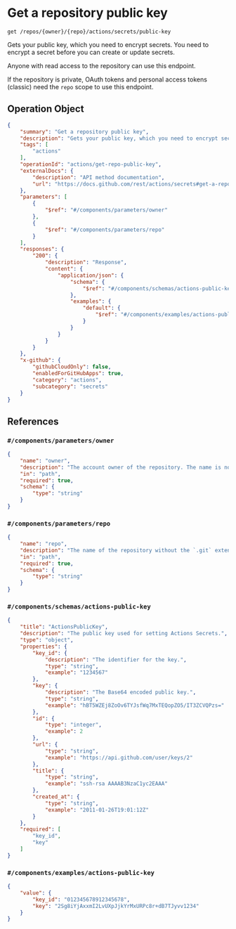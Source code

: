 # Get a repository public key

`get /repos/{owner}/{repo}/actions/secrets/public-key`

Gets your public key, which you need to encrypt secrets. You need to
encrypt a secret before you can create or update secrets.

Anyone with read access to the repository can use this endpoint.

If the repository is private, OAuth tokens and personal access tokens (classic) need the `repo` scope to use this endpoint.

## Operation Object

```json
{
    "summary": "Get a repository public key",
    "description": "Gets your public key, which you need to encrypt secrets. You need to\nencrypt a secret before you can create or update secrets.\n\nAnyone with read access to the repository can use this endpoint.\n\nIf the repository is private, OAuth tokens and personal access tokens (classic) need the `repo` scope to use this endpoint.",
    "tags": [
        "actions"
    ],
    "operationId": "actions/get-repo-public-key",
    "externalDocs": {
        "description": "API method documentation",
        "url": "https://docs.github.com/rest/actions/secrets#get-a-repository-public-key"
    },
    "parameters": [
        {
            "$ref": "#/components/parameters/owner"
        },
        {
            "$ref": "#/components/parameters/repo"
        }
    ],
    "responses": {
        "200": {
            "description": "Response",
            "content": {
                "application/json": {
                    "schema": {
                        "$ref": "#/components/schemas/actions-public-key"
                    },
                    "examples": {
                        "default": {
                            "$ref": "#/components/examples/actions-public-key"
                        }
                    }
                }
            }
        }
    },
    "x-github": {
        "githubCloudOnly": false,
        "enabledForGitHubApps": true,
        "category": "actions",
        "subcategory": "secrets"
    }
}
```

## References

### `#/components/parameters/owner`

```json
{
    "name": "owner",
    "description": "The account owner of the repository. The name is not case sensitive.",
    "in": "path",
    "required": true,
    "schema": {
        "type": "string"
    }
}
```

### `#/components/parameters/repo`

```json
{
    "name": "repo",
    "description": "The name of the repository without the `.git` extension. The name is not case sensitive.",
    "in": "path",
    "required": true,
    "schema": {
        "type": "string"
    }
}
```

### `#/components/schemas/actions-public-key`

```json
{
    "title": "ActionsPublicKey",
    "description": "The public key used for setting Actions Secrets.",
    "type": "object",
    "properties": {
        "key_id": {
            "description": "The identifier for the key.",
            "type": "string",
            "example": "1234567"
        },
        "key": {
            "description": "The Base64 encoded public key.",
            "type": "string",
            "example": "hBT5WZEj8ZoOv6TYJsfWq7MxTEQopZO5/IT3ZCVQPzs="
        },
        "id": {
            "type": "integer",
            "example": 2
        },
        "url": {
            "type": "string",
            "example": "https://api.github.com/user/keys/2"
        },
        "title": {
            "type": "string",
            "example": "ssh-rsa AAAAB3NzaC1yc2EAAA"
        },
        "created_at": {
            "type": "string",
            "example": "2011-01-26T19:01:12Z"
        }
    },
    "required": [
        "key_id",
        "key"
    ]
}
```

### `#/components/examples/actions-public-key`

```json
{
    "value": {
        "key_id": "012345678912345678",
        "key": "2Sg8iYjAxxmI2LvUXpJjkYrMxURPc8r+dB7TJyvv1234"
    }
}
```